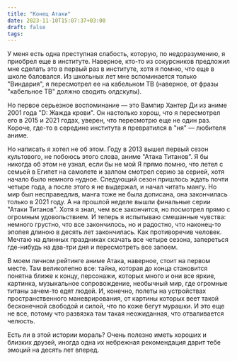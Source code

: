 ```yaml
---
title: "Конец Атаки"
date: 2023-11-10T15:07:37+03:00
draft: false
tags:
---
```


У меня есть одна преступная слабость, которую, по недоразумению, я приобрел еще в институте. Наверное, кто-то из сокурсников предложил мне сделать это в первый раз в институте, хотя я помню, что еще в школе баловался. Из школьных лет мне вспоминается только "Виндария", я пересмотрел ее на кабельном ТВ (наверное, от фразы "кабельное ТВ" должно сводить олдскулы).

<!--more-->

Но первое серьезное воспоминание — это Вампир Хантер Ди из аниме 2001 года "D: Жажда крови". Он настолько хорош, что я пересмотрел его в 2015 и 2021 годах, уверен, что пересмотрю еще не один раз. Короче, где-то в середине института я превратился в "ня" — любителя аниме.

Но написать я хотел не об этом. Году в 2013 вышел первый сезон культового, не побоюсь этого слова, аниме "Атака Титанов". Я бы никогда об этом не узнал, если бы не мой Я прямо помню, что летел с семьей в Египет на самолете и залпом смотрел серию за серией, хотя начало было немного нудное. Следующий сезон пришлось ждать почти четыре года, а после этого я не выдержал, и начал читать мангу. Но мир был несправедлив, манга тоже не была дописана, она закончилась только в 2021 году. А на прошлой неделе вышли финальные серии "Атаки Титанов". Хотя я знал, чем все закончится, но посмотрел прямо с огромным удовольствием. И теперь я испытываю смешанные чувства: немного грустно, что все закончилось, но и радостно, что наконец-то эпопея длиною в десять лет закончилась. Как противоречив человек. Мечтаю на длинных праздниках скачать все четыре сезона, запереться где-нибудь на два-три дня и пересмотреть все запоем.

В моем личном рейтинге аниме Атака, наверное, стоит на первом месте. Там великолепно все: тайна, которая до конца становится понятна ближе к концу, персонажи, которых много и они все яркие, картинка, музыкальное сопровождение, необычный мир, где огромные титаны зачем-то едят людей. И, конечно, полеты на устройствах пространственного маневрирования, от картины которых веет такой бесконечной свободой и силой, что по коже бегут мурашки. И это еще не все, потому что развязка там такая неожиданная, что отваливается челюсть.

Есть ли в этой истории мораль? Очень полезно иметь хороших и близких друзей, иногда одна их небрежная рекомендация дарит тебе эмоций на десять лет вперед.

